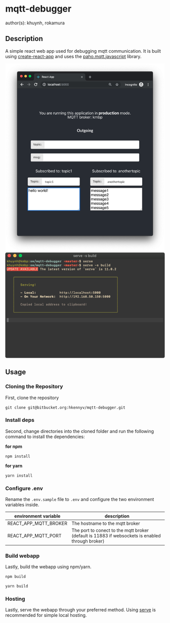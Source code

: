 # mqtt-debugger
author(s): khuynh, rokamura

## Description
A simple react web app used for debugging mqtt communication. It is built using [create-react-app](https://github.com/facebook/create-react-app) and uses the [paho.mqtt.javascript](https://github.com/eclipse/paho.mqtt.javascript) library.

![app](assets/app.png)
![terminal](assets/terminal.png)

## Usage

### Cloning the Repository

First, clone the repository

```
git clone git@bitbucket.org:hkennyv/mqtt-debugger.git
```

### Install deps

Second, change directories into the cloned folder and run the following command to install the dependencies:

**for npm**
```
npm install
```

**for yarn**
```
yarn install
```

### Configure .env

Rename the `.env.sample` file to `.env` and configure the two environment variables inside.

| environment variable | description |
| -------------------- | ----------- |
| REACT_APP_MQTT_BROKER | The hostname to the mqtt broker |
| REACT_APP_MQTT_PORT | The port to conect to the mqtt broker (default is 11883 if websockets is enabled through broker) |

### Build webapp

Lastly, build the webapp using npm/yarn.

```
npm build
```

```
yarn build
```

### Hosting

Lastly, serve the webapp through your preferred method. Using [serve](https://www.npmjs.com/package/serve) is recommended for simple local hosting.
